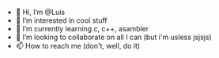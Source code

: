 - 👋 Hi, I’m @Luis
- 👀 I’m interested in cool stuff
- 🌱 I’m currently learning c, c++, asambler
- 💞️ I’m looking to collaborate on all I can (but i'm usless jsjsjs)
- 📫 How to reach me (don't, well, do it)

<!---
LuisKrip/LuisKrip is a ✨ special ✨ repository because its `README.md` (this file) appears on your GitHub profile.
You can click the Preview link to take a look at your changes.
--->
